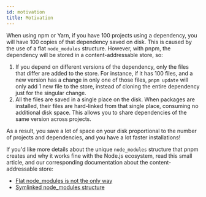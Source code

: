 ```yaml
---
id: motivation
title: Motivation
---
```


When using npm or Yarn, if you have 100 projects using a dependency, you will
have 100 copies of that dependency saved on disk. This is caused by the use of
a flat `node_modules` structure. However, with pnpm, the dependency will be
stored in a content-addressable store, so:

1. If you depend on different versions of the dependency, only the files that
differ are added to the store. For instance, if it has 100 files, and a new
version has a change in only one of those files, `pnpm update` will only add 1
new file to the store, instead of cloning the entire dependency just for the
singular change.
1. All the files are saved in a single place on the disk. When packages are
installed, their files are hard-linked from that single place, consuming no
additional disk space. This allows you to share dependencies of the same version
across projects.

As a result, you save a lot of space on your disk proportional to the number of
projects and dependencies, and you have a lot faster installations!

If you'd like more details about the unique `node_modules` structure that pnpm
creates and why it works fine with the Node.js ecosystem, read this small
article, and our corresponding documentation about the content-addressable
store:
- [Flat node_modules is not the only way](/blog/2020/05/27/flat-node-modules-is-not-the-only-way)
- [Symlinked node_modules structure](symlinked-node-modules-structure)
